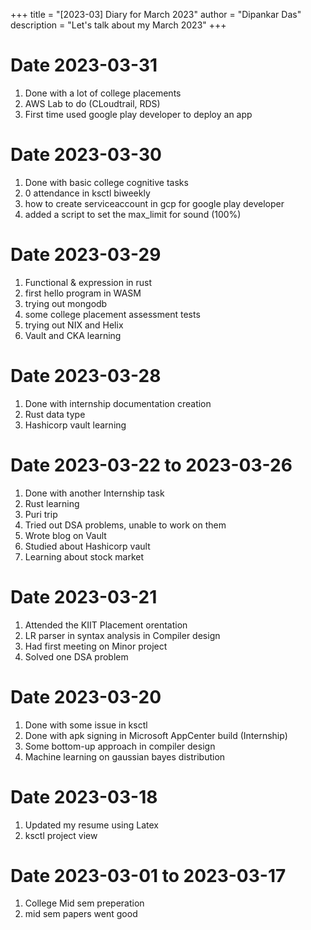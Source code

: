 +++
title = "[2023-03] Diary for March 2023"
author = "Dipankar Das"
description = "Let's talk about my March 2023"
+++

# Date 2023-03-31
1. Done with a lot of college placements
2. AWS Lab to do (CLoudtrail, RDS)
3. First time used google play developer to deploy an app

# Date 2023-03-30
1. Done with basic college cognitive tasks
2. 0 attendance in ksctl biweekly
3. how to create serviceaccount  in gcp for google play developer
4. added a script to set the max_limit for sound (100%)

# Date 2023-03-29
1. Functional & expression in rust
2. first hello program in WASM
3. trying out mongodb
4. some college placement assessment tests
5. trying out NIX and Helix
6. Vault and CKA learning

# Date 2023-03-28
1. Done with internship documentation creation
2. Rust data type
3. Hashicorp vault learning


# Date 2023-03-22 to 2023-03-26
1. Done with another Internship task
2. Rust learning
3. Puri trip
4. Tried out DSA problems, unable to work on them
5. Wrote blog on Vault
6. Studied about Hashicorp vault
7. Learning about stock market

# Date 2023-03-21
1. Attended the KIIT Placement orentation
2. LR parser in syntax analysis in Compiler design
3. Had first meeting on Minor project
4. Solved one DSA problem

# Date 2023-03-20
1. Done with some issue in ksctl
2. Done with apk signing in Microsoft AppCenter build (Internship)
3. Some bottom-up approach in compiler design
4. Machine learning on gaussian bayes distribution

# Date 2023-03-18
1. Updated my resume using Latex
2. ksctl project view

# Date 2023-03-01 to 2023-03-17
1. College Mid sem preperation
2. mid sem papers went good
